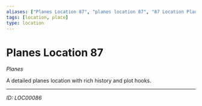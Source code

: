 ```yaml
---
aliases: ["Planes Location 87", "planes location 87", "87 Location Planes"]
tags: [location, place]
type: location
---
```


# Planes Location 87

*Planes*

A detailed planes location with rich history and plot hooks.

---
*ID: LOC00086*